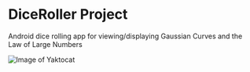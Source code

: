 # DiceRoller Project
Android dice rolling app for viewing/displaying Gaussian Curves and the Law of Large Numbers


![Image of Yaktocat](https://github.com/frazierjoe/DiceRoller/photos/High.png)
